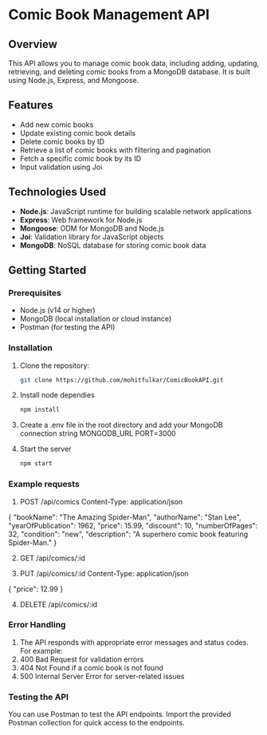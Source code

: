 # Comic Book Management API

## Overview

This API allows you to manage comic book data, including adding, updating, retrieving, and deleting comic books from a MongoDB database. It is built using Node.js, Express, and Mongoose.

## Features

- Add new comic books
- Update existing comic book details
- Delete comic books by ID
- Retrieve a list of comic books with filtering and pagination
- Fetch a specific comic book by its ID
- Input validation using Joi

## Technologies Used

- **Node.js**: JavaScript runtime for building scalable network applications
- **Express**: Web framework for Node.js
- **Mongoose**: ODM for MongoDB and Node.js
- **Joi**: Validation library for JavaScript objects
- **MongoDB**: NoSQL database for storing comic book data

## Getting Started

### Prerequisites

- Node.js (v14 or higher)
- MongoDB (local installation or cloud instance)
- Postman (for testing the API)

### Installation

1. Clone the repository:

   ```bash
   git clone https://github.com/mohitfulkar/ComicBookAPI.git

   ```

2. Install node dependies

   ```bash
   npm install

   ```

3. Create a .env file in the root directory and add your MongoDB connection string
   MONGODB_URL
   PORT=3000
4. Start the server
    ```bash 
    npm start


### Example requests

1. POST /api/comics
   Content-Type: application/json

{
"bookName": "The Amazing Spider-Man",
"authorName": "Stan Lee",
"yearOfPublication": 1962,
"price": 15.99,
"discount": 10,
"numberOfPages": 32,
"condition": "new",
"description": "A superhero comic book featuring Spider-Man."
}

2. GET /api/comics/:id

3. PUT /api/comics/:id
   Content-Type: application/json

{
"price": 12.99
}

4. DELETE /api/comics/:id

### Error Handling

1. The API responds with appropriate error messages and status codes. For example:
2. 400 Bad Request for validation errors
3. 404 Not Found if a comic book is not found
4. 500 Internal Server Error for server-related issues

### Testing the API

You can use Postman to test the API endpoints. Import the provided Postman collection for quick access to the endpoints.
